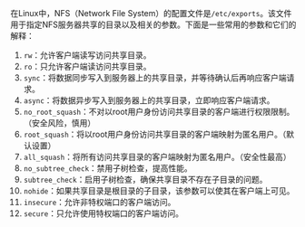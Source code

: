 在Linux中，NFS（Network File System）的配置文件是`/etc/exports`。该文件用于指定NFS服务器共享的目录以及相关的参数。下面是一些常用的参数和它们的解释：

1. `rw`：允许客户端读写访问共享目录。
2. `ro`：只允许客户端读访问共享目录。
3. `sync`：将数据同步写入到服务器上的共享目录，并等待确认后再响应客户端请求。
4. `async`：将数据异步写入到服务器上的共享目录，立即响应客户端请求。
5. `no_root_squash`：不对以root用户身份访问共享目录的客户端进行权限限制。（安全风险，慎用）
6. `root_squash`：将以root用户身份访问共享目录的客户端映射为匿名用户。（默认设置）
7. `all_squash`：将所有访问共享目录的客户端映射为匿名用户。（安全性最高）
8. `no_subtree_check`：禁用子树检查，提高性能。
9. `subtree_check`：启用子树检查，确保共享目录不存在子目录的问题。
10. `nohide`：如果共享目录是根目录的子目录，该参数可以使其在客户端上可见。
11. `insecure`：允许非特权端口的客户端访问。
12. `secure`：只允许使用特权端口的客户端访问。